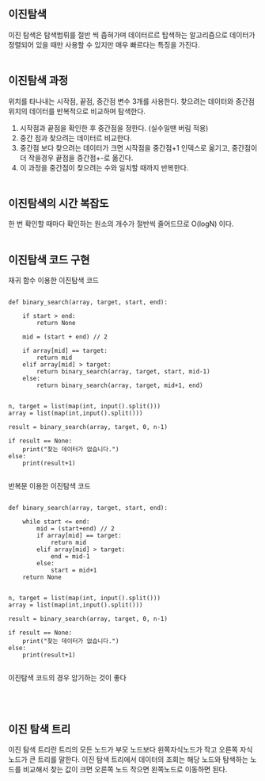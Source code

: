 ## 이진탐색
이진 탐색은 탐색범뤼를 절반 씩 좁혀가며 데이터르르 탑색하는 알고리즘으로 데이터가 정렬되어 있을 때만 사용할 수 있지만 매우 빠르다는 특징을 가진다. <br><br>

## 이진탐색 과정
위치를 타나내는 시작점, 끝점, 중간점 변수 3개를 사용한다. 찾으려는 데이터와 중간점 위치의 데이터를 반복적으로 비교하며 탐색한다. 
1. 시작점과 끝점을 확인한 후 중간점을 정한다. (실수일땐 버림 적용)
2. 중간 점과 찾으려는 데이터르 비교한다.
3. 중간점 보다 찾으려는 데이터가 크면  시작점을 중간점+1 인덱스로 옮기고, 중간점이 더 작을경우 끝점을 중간점+-로 옮긴다.
4. 이 과정을 중간점이 찾으려는 수와 일치할 때까지 반복한다. <br><br>

## 이진탐색의 시간 복잡도
한 번 확인할 때마다 확인하는 원소의 개수가 절반씩 줄어드므로 O(logN) 이다. <br><br>
  
## 이진탐색 코드 구현
재귀 함수 이용한 이진탐색 코드
<pre><code>
def binary_search(array, target, start, end):
    
    if start > end:
        return None
    
    mid = (start + end) // 2
    
    if array[mid] == target:
        return mid
    elif array[mid] > target:
        return binary_search(array, target, start, mid-1)
    else:
        return binary_search(array, target, mid+1, end)
    
    
n, target = list(map(int, input().split()))
array = list(map(int,input().split()))

result = binary_search(array, target, 0, n-1)

if result == None:
    print("찾는 데이터가 없습니다.")
else:
    print(result+1)
    
</code></pre>

반복문 이용한 이진탐색 코드
<pre><code>
def binary_search(array, target, start, end):
    
    while start <= end:
        mid = (start+end) // 2
        if array[mid] == target:
            return mid
        elif array[mid] > target:
            end = mid-1
        else:
            start = mid+1
    return None


n, target = list(map(int, input().split()))
array = list(map(int,input().split()))

result = binary_search(array, target, 0, n-1)

if result == None:
    print("찾는 데이터가 없습니다.")
else:
    print(result+1)
    
</code></pre>
이진탐색 코드의 경우 암기하는 것이 좋다


<br><br>

## 이진 탐색 트리
이진 탐색 트리란 트리의 모든 노드가 부모 노드보다 왼쪽자식노드가 작고 오른쪽 자식노드가 큰 트리를 말한다.
이진 탐색 트리에서 데이터의 조회는 해당 노드와 탐색하는 노드를 비교해서 찾는 값이 크면 오른쪽 노드 작으면 왼쪽노드로 이동하면 된다.
